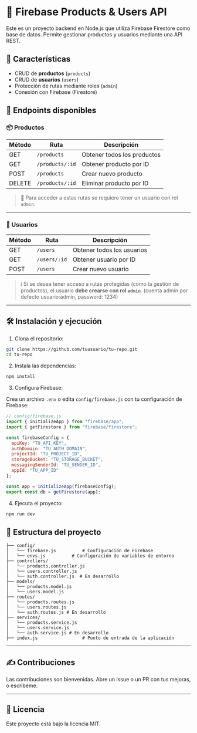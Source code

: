# 🛒 Firebase Products & Users API

Este es un proyecto backend en Node.js que utiliza Firebase Firestore como base de datos. Permite gestionar productos y usuarios mediante una API REST.

## 🚀 Características

- CRUD de **productos** (`products`)
- CRUD de **usuarios** (`users`)
- Protección de rutas mediante roles (`admin`)
- Conexión con Firebase (Firestore)

## 🧾 Endpoints disponibles

### 📦 Productos

| Método | Ruta              | Descripción                  |
|--------|-------------------|------------------------------|
| GET    | `/products`       | Obtener todos los productos  |
| GET    | `/products/:id`   | Obtener producto por ID      |
| POST   | `/products`       | Crear nuevo producto         |
| DELETE | `/products/:id`   | Eliminar producto por ID     |

> 🔐 Para acceder a estas rutas se requiere tener un usuario con rol `admin`.

---

### 👤 Usuarios

| Método | Ruta           | Descripción              |
|--------|----------------|--------------------------|
| GET    | `/users`       | Obtener todos los usuarios |
| GET    | `/users/:id`   | Obtener usuario por ID     |
| POST   | `/users`       | Crear nuevo usuario        |

> ℹ️ Si se desea tener acceso a rutas protegidas (como la gestión de productos), el usuario **debe crearse con rol `admin`**. (cuenta admin por defecto usuario:admin, password: 1234)

---

## 🛠️ Instalación y ejecución

1. Clona el repositorio:

```bash
git clone https://github.com/tuusuario/tu-repo.git
cd tu-repo
```

2. Instala las dependencias:

```bash
npm install
```

3. Configura Firebase:

Crea un archivo `.env` o edita `config/firebase.js` con tu configuración de Firebase:

```js
// config/firebase.js
import { initializeApp } from "firebase/app";
import { getFirestore } from "firebase/firestore";

const firebaseConfig = {
  apiKey: "TU_API_KEY",
  authDomain: "TU_AUTH_DOMAIN",
  projectId: "TU_PROJECT_ID",
  storageBucket: "TU_STORAGE_BUCKET",
  messagingSenderId: "TU_SENDER_ID",
  appId: "TU_APP_ID"
};

const app = initializeApp(firebaseConfig);
export const db = getFirestore(app);
```

4. Ejecuta el proyecto:

```bash
npm run dev
```

## 📂 Estructura del proyecto

```
├── config/
│   └── firebase.js          # Configuración de Firebase
│   └── envs.js          # Configuración de variables de entorno
├── controllers/
│   └── products.controller.js
│   └── users.controller.js
│   └── auth.controller.js  # En desarrollo
├── models/
│   └── products.model.js
│   └── users.model.js
├── routes/
│   └── products.routes.js
│   └── users.routes.js
│   └── auth.routes.js # En desarrollo
├── services/
│   └── products.service.js
│   └── users.service.js
│   └── auth.service.js # En desarrollo
├── index.js                 # Punto de entrada de la aplicación
```

---

## ✍️ Contribuciones

Las contribuciones son bienvenidas. Abre un issue o un PR con tus mejoras, o escribeme.

---

## 📝 Licencia

Este proyecto está bajo la licencia MIT.
